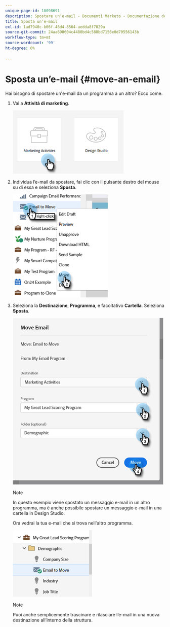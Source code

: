 ```yaml
---
unique-page-id: 10098691
description: Spostare un’e-mail - Documenti Marketo - Documentazione del prodotto
title: Sposta un’e-mail
exl-id: 1ad7940c-b06f-48d4-8564-aedda8f7029a
source-git-commit: 24aa698604c4480bd4c588bd7156e0d70556143b
workflow-type: tm+mt
source-wordcount: '99'
ht-degree: 0%

---
```


# Sposta un’e-mail {#move-an-email}

Hai bisogno di spostare un&#39;e-mail da un programma a un altro? Ecco come.

1. Vai a **Attività di marketing**.

   ![](assets/move-an-email-1.png)

1. Individua l’e-mail da spostare, fai clic con il pulsante destro del mouse su di essa e seleziona **Sposta**.

   ![](assets/move-an-email-2.png)

1. Seleziona la **Destinazione**, **Programma**, e facoltativo **Cartella**. Seleziona **Sposta**.

   ![](assets/move-an-email-3.png)

   >[!NOTE]
   >
   >In questo esempio viene spostato un messaggio e-mail in un altro programma, ma è anche possibile spostare un messaggio e-mail in una cartella in Design Studio.

   Ora vedrai la tua e-mail che si trova nell&#39;altro programma.

   ![](assets/move-an-email-4.png)

   >[!NOTE]
   >
   >Puoi anche semplicemente trascinare e rilasciare l’e-mail in una nuova destinazione all’interno della struttura.
